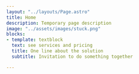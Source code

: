 ```yaml
---
layout: "../layouts/Page.astro"
title: Home
description: Temporary page description
image: "../assets/images/stuck.png"
blocks:
- template: textblock
  text: see services and pricing
  title: One line about the solution
  subtitle: Invitation to do something together

---
```

